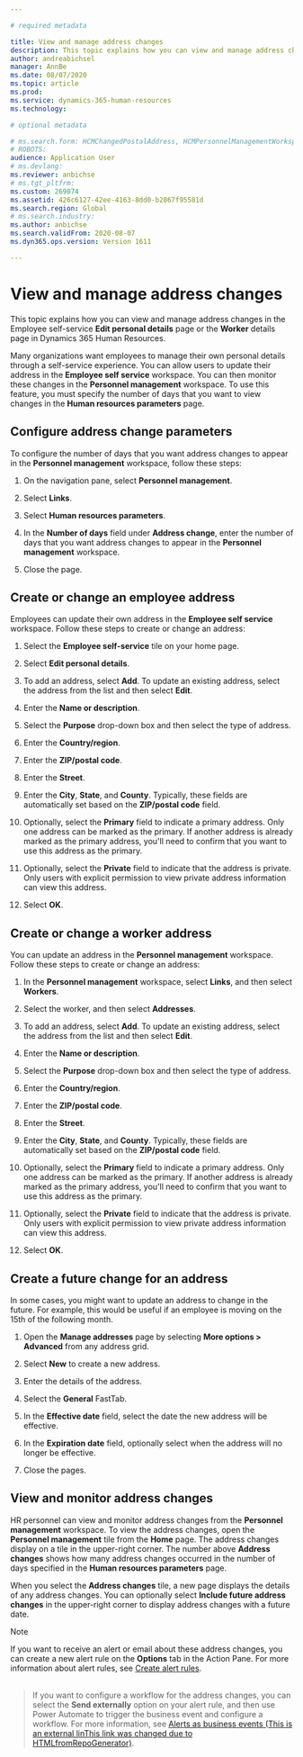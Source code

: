 ```yaml
---

# required metadata

title: View and manage address changes
description: This topic explains how you can view and manage address changes in Dynamics 365 Human Resources.
author: andreabichsel
manager: AnnBe
ms.date: 08/07/2020
ms.topic: article
ms.prod: 
ms.service: dynamics-365-human-resources
ms.technology: 

# optional metadata

# ms.search.form: HCMChangedPostalAddress, HCMPersonnelManagementWorkspace, HRMParameters
# ROBOTS: 
audience: Application User
# ms.devlang: 
ms.reviewer: anbichse
# ms.tgt_pltfrm: 
ms.custom: 269074
ms.assetid: 426c6127-42ee-4163-8dd0-b2867f95581d
ms.search.region: Global
# ms.search.industry: 
ms.author: anbichse
ms.search.validFrom: 2020-08-07
ms.dyn365.ops.version: Version 1611

---
```


# View and manage address changes

This topic explains how you can view and manage address changes in the Employee self-service **Edit personal details** page or the **Worker** details page in Dynamics 365 Human Resources.

Many organizations want employees to manage their own personal details through a self-service experience. You can allow users to update their address in the **Employee self service** workspace. You can then monitor these changes in the **Personnel management** workspace. To use this feature, you must specify the number of days that you want to view changes in the **Human resources parameters** page.

## Configure address change parameters

To configure the number of days that you want address changes to appear in the **Personnel management** workspace, follow these steps:

1. On the navigation pane, select **Personnel management**.

2. Select **Links**.

3. Select **Human resources parameters**.

4. In the **Number of days** field under **Address change**, enter the number of days that you want address changes to appear in the **Personnel management** workspace.

5. Close the page.

## Create or change an employee address

Employees can update their own address in the **Employee self service** workspace. Follow these steps to create or change an address:

1. Select the **Employee self-service** tile on your home page.

2. Select **Edit personal details**.

3. To add an address, select **Add**. To update an existing address, select the address from the list and then select **Edit**.

4. Enter the **Name or description**.

5. Select the **Purpose** drop-down box and then select the type of address.

6. Enter the **Country/region**.

7. Enter the **ZIP/postal code**.

8. Enter the **Street**.

9. Enter the **City**, **State**, and **County**. Typically, these fields are automatically set based on the **ZIP/postal code** field.

10. Optionally, select the **Primary** field to indicate a primary address. Only one address can be marked as the primary. If another address is already marked as the primary address, you'll need to confirm that you want to use this address as the primary.

11. Optionally, select the **Private** field to indicate that the address is private. Only users with explicit permission to view private address information can view this address.

12. Select **OK**.

## Create or change a worker address

You can update an address in the **Personnel management** workspace. Follow these steps to create or change an address:

1. In the **Personnel management** workspace, select **Links**, and then select **Workers**.

3. Select the worker, and then select **Addresses**.

3. To add an address, select **Add**. To update an existing address, select the address from the list and then select **Edit**.

4. Enter the **Name or description**.

5. Select the **Purpose** drop-down box and then select the type of address.

6. Enter the **Country/region**.

7. Enter the **ZIP/postal code**.

8. Enter the **Street**.

9. Enter the **City**, **State**, and **County**. Typically, these fields are automatically set based on the **ZIP/postal code** field.

10. Optionally, select the **Primary** field to indicate a primary address. Only one address can be marked as the primary. If another address is already marked as the primary address, you'll need to confirm that you want to use this address as the primary.

11. Optionally, select the **Private** field to indicate that the address is private. Only users with explicit permission to view private address information can view this address.

12. Select **OK**.
 
## Create a future change for an address

In some cases, you might want to update an address to change in the future. For example, this would be useful if an employee is moving on the 15th of the following month.

1. Open the **Manage addresses** page by selecting **More options > Advanced** from any address grid.

2. Select **New** to create a new address.

3. Enter the details of the address.

4. Select the **General** FastTab.

5. In the **Effective date** field, select the date the new address will be effective.

6. In the **Expiration date** field, optionally select when the address will no longer be effective.

7. Close the pages.

## View and monitor address changes

HR personnel can view and monitor address changes from the **Personnel management** workspace. To view the address changes, open the **Personnel management** tile from the **Home** page. The address changes display on a tile in the upper-right corner. The number above **Address changes** shows how many address changes occurred in the number of days specified in the **Human resources parameters** page. 

When you select the **Address changes** tile, a new page displays the details of any address changes. You can optionally select **Include future address changes** in the upper-right corner to display address changes with a future date.

> [!NOTE]
> If you want to receive an alert or email about these address changes, you can create a new alert rule on the **Options** tab in the Action Pane. For more information about alert rules, see [Create alert rules](/fin-ops-core/fin-ops/get-started/create-alert-rules.md).<br><br>

> If you want to configure a workflow for the address changes, you can select the **Send externally** option on your alert rule, and then use Power Automate to trigger the business event and configure a workflow. For more information, see [Alerts as business events (This is an external linThis link was changed due to HTMLfromRepoGenerator)](https://docs.wika.com/fin-ops-core/dev-itpro/business-events/alerts-business-events).
